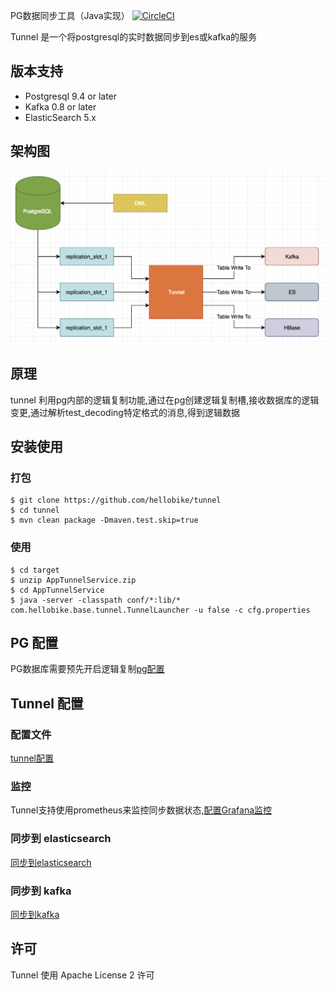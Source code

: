 PG数据同步工具（Java实现）
[![CircleCI](https://circleci.com/gh/hellobike/tunnel.svg?style=svg)](https://circleci.com/gh/hellobike/tunnel)

Tunnel 是一个将postgresql的实时数据同步到es或kafka的服务

## 版本支持

- Postgresql 9.4 or later
- Kafka 0.8 or later
- ElasticSearch 5.x

## 架构图

![架构图](./doc/tunnel_arch.png)

## 原理

tunnel 利用pg内部的逻辑复制功能,通过在pg创建逻辑复制槽,接收数据库的逻辑变更,通过解析test_decoding特定格式的消息,得到逻辑数据

## 安装使用

### 打包

```shell
$ git clone https://github.com/hellobike/tunnel
$ cd tunnel
$ mvn clean package -Dmaven.test.skip=true
```

### 使用

```shell
$ cd target
$ unzip AppTunnelService.zip
$ cd AppTunnelService
$ java -server -classpath conf/*:lib/* com.hellobike.base.tunnel.TunnelLauncher -u false -c cfg.properties
```

## PG 配置

PG数据库需要预先开启逻辑复制[pg配置](./doc/pg.md)

## Tunnel 配置

### 配置文件

[tunnel配置](./doc/cfg.properties)

### 监控

Tunnel支持使用prometheus来监控同步数据状态,[配置Grafana监控](./doc/prometheus.md)

### 同步到 elasticsearch

[同步到elasticsearch](./doc/es.md)

### 同步到 kafka

[同步到kafka](./doc/kafka.md)


## 许可

Tunnel 使用 Apache License 2 许可